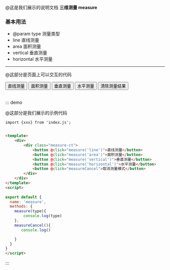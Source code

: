 @这是我们展示的说明文档
**三维测量 measure**
### 基本用法

* @param type 测量类型
* line 直线测量
* area 面积测量
* vertical 垂直测量
* horizontal 水平测量

-----
@这部分是页面上可以交互的代码

<div class="measure-ct">
            <button @click="measure('line')">直线测量</button>
            <button @click="measure('area')">面积测量</button>
            <button @click="measure('vertical')">垂直测量</button>
            <button @click="measure('horizontal')">水平测量</button>
            <button @click="measureCancel">清除测量结果</button>
        </div>
        <br>

::: demo

@这部分是我们展示的示例代码
```shell
import {xxx} from 'index.js';
 
```
```html
<template>
    <div>
        <div class="measure-ct">
            <button @click="measure('line')">直线测量</button>
            <button @click="measure('area')">面积测量</button>
            <button @click="measure('vertical')">垂直测量</button>
            <button @click="measure('horizontal')">水平测量</button>
            <button @click="measureCancel">取消测量模式</button>
        </div>
    </div>
</template>
<script>
 
export default {
  name: 'measure',
  methods: {
    measure(type){
        console.log(type)
    },
    measureCancel(){
       console.log()

    }
  }
}
</script>

```
:::